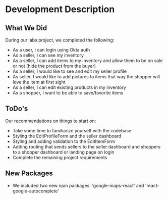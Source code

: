 # Development Description

## What We Did

During our labs project, we completed the following:

- As a user, I can login using Okta auth
- As a seller, I can see my inventory
- As a seller, I can add items to my inventory and allow them to be on sale or not (hide the product from the buyer)
- As a seller, I would like to see and edit my seller profile
- As seller, I would like to add pictures to items that way the shopper will love the item at first sight
- As a seller, I can edit existing products in my inventory
- As a shopper, I want to be able to save/favorite items

## ToDo's

Our recommendations on things to start on:

- Take some time to familiarize yourself with the codebase
- Styling the EditProfileForm and the seller dashboard
- Styling and adding validation to the EditItemForm
- Adding routing that sends sellers to the seller dashboard and shoppers to a shopper dashboard or landing page on login
- Complete the remaining project requirements

## New Packages

- We included two new npm packages: 'google-maps-react' and 'react-google-autocomplete'
